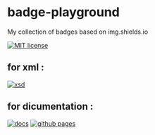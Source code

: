 # badge-playground

My collection of badges based on img.shields.io

[![MIT license](https://img.shields.io/badge/License-MIT-blue.svg)](https://opensource.org/license/mit/)

## for xml : 

[![xsd](https://img.shields.io/badge/xsd-doc%202.1-purple.svg)](https://www.fugerit.org/data/java/doc/xsd/doc-2-1.xsd)

## for dicumentation : 

[![docs](https://img.shields.io/badge/docs-badge%20playground-cyan.svg)](README.md)
[![github pages](https://img.shields.io/badge/github%20pages-badge%20playground-blue.svg)]([README.md](https://fugerit79.github.io/badge-playground/)https://fugerit79.github.io/badge-playground/)
